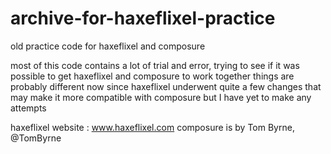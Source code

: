 # archive-for-haxeflixel-practice
old practice code for haxeflixel and composure

most of this code contains a lot of trial and error, trying to see if it was possible to get haxeflixel and composure to work together
things are probably different now since haxeflixel underwent quite a few changes that may make it more compatible with composure but I have yet to make any attempts


haxeflixel website : www.haxeflixel.com
composure is by Tom Byrne, @TomByrne
